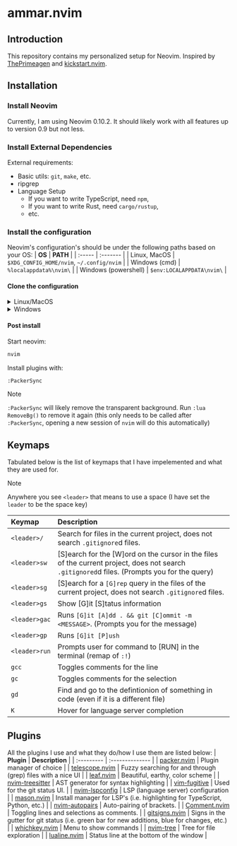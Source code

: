 # ammar.nvim
## Introduction
This repository contains my personalized setup for Neovim. Inspired by
[ThePrimeagen](https://www.youtube.com/watch?v=w7i4amO_zaE&t=1487s) and
[kickstart.nvim](https://github.com/nvim-lua/kickstart.nvim).

## Installation
### Install Neovim
Currently, I am using Neovim 0.10.2. It should likely work with all features up
to version 0.9 but not less.

### Install External Dependencies
External requirements:
- Basic utils: `git`, `make`, etc.
- ripgrep
- Language Setup
    + If you want to write TypeScript, need `npm`,
    + If you want to write Rust, need `cargo/rustup`,
    + etc.

### Install the configuration
Neovim's configuration's should be under the following paths based on your OS:
| **OS** | **PATH** |
| :----- | :------- |
| Linux, MacOS | `$XDG_CONFIG_HOME/nvim`, `~/.config/nvim` | 
| Windows (cmd) | `%localappdata%\nvim\` | 
| Windows (powershell) | `$env:LOCALAPPDATA\nvim\` |

#### Clone the configuration
<details><summary>Linux/MacOS</summary>

```bash
git clone https://github.com/ammar-ahmed22/nvim.git "${XDG_CONFIG_HOME:-$HOME/.config}"/nvim
```

</details>
<details><summary>Windows</summary>

If you are using `cmd.exe`:
```bash
git clone https://github.com/ammar-ahmed22/nvim.git "%localappdata$\nvim"
```

If you are using `powershell.exe`:
```bash
git clone https://github.com/ammar-ahmed22/nvim.git "${env:LOCALAPPDATA}\nvim"
```

</details>

#### Post install
Start neovim:
```bash
nvim
```

Install plugins with:
```bash
:PackerSync
```

> [!NOTE]  
> `:PackerSync` will likely remove the transparent background. Run `:lua
> RemoveBg()` to remove it again (this only needs to be called after
> `:PackerSync`, opening a new session of `nvim` will do this automatically)



## Keymaps
Tabulated below is the list of keymaps that I have impelemented and what they are used for.

> [!NOTE]  
> Anywhere you see `<leader>` that means to use a space (I have set the
> `leader` to be the space key)

| **Keymap** | **Description** |
| :--------- | :-------------- |
| `<leader>/` | Search for files in the current project, does not search `.gitignore`d files. |
| `<leader>sw` | [S]earch for the [W]ord on the cursor in the files of the current project, does not search `.gitignored`d files. (Prompts you for the query) |
| `<leader>sg` | [S]earch for a `[G]rep` query in the files of the current project, does not search `.gitignore`d files. |
| `<leader>gs` | Show [G]it [S]tatus information |
| `<leader>gac` | Runs `[G]it [A]dd . && git [C]ommit -m <MESSAGE>`. (Prompts you for the message) |
| `<leader>gp` | Runs `[G]it [P]ush` |
| `<leader>run` | Prompts user for command to [RUN] in the terminal (remap of `:!`) | 
| `gcc` | Toggles comments for the line |
| `gc` | Toggles comments for the selection |
| `gd` | Find and go to the defintionion of something in code (even if it is a different file) |
| `K` | Hover for language server completion |

## Plugins 
All the plugins I use and what they do/how I use them are listed below:
| **Plugin** | **Description** |
| :--------- | :-------------- |
| [packer.nvim](https://github.com/wbthomason/packer.nvim) | Plugin manager of choice |
| [telescope.nvim](https://github.com/nvim-telescope/telescope.nvim) | Fuzzy searching for and through (grep) files with a nice UI |
| [leaf.nvim](https://github.com/daschw/leaf.nvim) | Beautiful, earthy, color scheme |
| [nvim-treesitter](https://github.com/nvim-treesitter/nvim-treesitter) | AST generator for syntax highlighting |
| [vim-fugitive](https://github.com/tpope/vim-fugitive) | Used for the git status UI. |
| [nvim-lspconfig](https://github.com/neovim/nvim-lspconfig) | LSP (language server) configuration |
| [mason.nvim](https://github.com/williamboman/mason.nvim) | Install manager for LSP's (i.e. highlighting for TypeScript, Python, etc.) |
| [nvim-autopairs](https://github.com/windwp/nvim-autopairs) | Auto-pairing of brackets. |
| [Comment.nvim](https://github.com/numToStr/Comment.nvim) | Toggling lines and selections as comments. |
| [gitsigns.nvim](https://github.com/lewis6991/gitsigns.nvim) | Signs in the gutter for git status (i.e. green bar for new additions, blue for changes, etc.) |
| [whichkey.nvim](https://github.com/folke/which-key.nvim) | Menu to show commands |
| [nvim-tree](https://github.com/nvim-tree/nvim-tree.lua) | Tree for file exploration |
| [lualine.nvim](https://github.com/nvim-lualine/lualine.nvim) | Status line at the bottom of the window |
